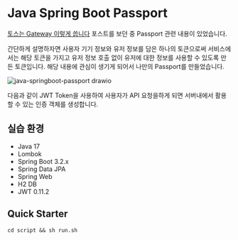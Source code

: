 # Java Spring Boot Passport

[토스는 Gateway 이렇게 씁니다](https://toss.tech/article/slash23-server) 포스트를 보던 중 Passport 관련 내용이 있었습니다.

간단하게 설명하자면 사용자 기기 정보와 유저 정보를 담은 하나의 토큰으로써 서비스에서는 해당 토큰을 가지고 유저 정보 호출 없이 유저에 대한 정보를 사용할 수 있도록 만든 토큰입니다.
해당 내용에 관심이 생기게 되어서 나만의 Passport를 만들었습니다.

![java-springboot-passport drawio](https://github.com/KIMSEI1124/backend_in_action/assets/74192619/20a205cc-32d3-44d8-aa37-59a9b45268f2)

다음과 같이 JWT Token을 사용하여 사용자가 API 요청을하게 되면 서버내에서 활용할 수 있는 인증 객체를 생성합니다.

## 실습 환경

- Java 17
- Lombok
- Spring Boot 3.2.x
- Spring Data JPA
- Spring Web
- H2 DB
- JWT 0.11.2

## Quick Starter

```shell
cd script && sh run.sh
```
